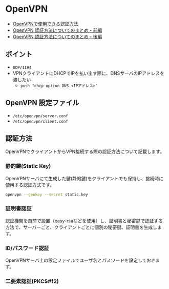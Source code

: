 # OpenVPN
  - [OpenVPNで使用できる認証方法](http://www.openvpn.jp/document/authentication-methods/)
  - [OpenVPN 認証方法についてのまとめ - 前編](http://yamatamemo.blogspot.jp/2013/02/openvpn.html)
  - [OpenVPN 認証方法についてのまとめ - 後編](http://yamatamemo.blogspot.jp/2013/02/openvpn_18.html)

## ポイント
  - `UDP/1194`
  - VPNクライアントにDHCPでIPを払い出す際に、DNSサーバのIPアドレスを渡したい
    - `push "dhcp-option DNS <IPアドレス>"`

## OpenVPN 設定ファイル
  - `/etc/openvpn/server.conf`
  - `/etc/openvpn/client.conf`

## 認証方法

OpenVPNでクライアントからVPN接続する際の認証方法について記載します。

### 静的鍵(Static Key)

 OpenVPNサーバにて生成した鍵(静的鍵)をクライアントでも保持し、接続時に使用する認証方式です。

 ```sh
openvpn --genkey --secret static.key
```

### 証明書認証

 認証機関を自前で設置（easy-rsaなどを使用）し、証明書と秘密鍵で認証する方法で、サーバーごと、クライアントごとに個別の秘密鍵、証明書を生成します。

### ID/パスワード認証

 OpenVPNサーバ上の設定ファイルでユーザ名とパスワードを設定しておきます。

### 二要素認証(PKCS#12)



